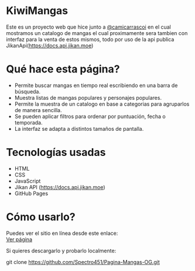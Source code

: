 # KiwiMangas

Este es un proyecto web que hice junto a [@camicarrascoi](http://github.com/camicarrascoi) en el cual mostramos un catalogo de mangas el cual proximamente sera tambien con interfaz para la venta de estos mismos, todo por uso de la api publica JikanApi(https://docs.api.jikan.moe)

# Qué hace esta página?

- Permite buscar mangas en tiempo real escribiendo en una barra de búsqueda.
- Muestra listas de mangas populares y personajes populares.
- Permite la muestra de un catalogo en base a categorias para agruparlos de manera sencilla.
- Se pueden aplicar filtros para ordenar por puntuación, fecha o temporada.
- La interfaz se adapta a distintos tamaños de pantalla.

# Tecnologías usadas

- HTML
- CSS
- JavaScript
- Jikan API (https://docs.api.jikan.moe)
- GitHub Pages

# Cómo usarlo?

Puedes ver el sitio en línea desde este enlace:  
[Ver página](https://spectro451.github.io/Pagina-Mangas-OG/)

Si quieres descargarlo y probarlo localmente:

git clone https://github.com/Spectro451/Pagina-Mangas-OG.git
